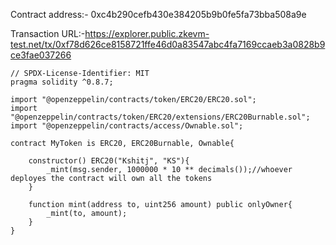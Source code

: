 Contract address:- 0xc4b290cefb430e384205b9b0fe5fa73bba508a9e

Transaction URL:-https://explorer.public.zkevm-test.net/tx/0xf78d626ce8158721ffe46d0a83547abc4fa7169ccaeb3a0828b9ce3fae037266

```sol
// SPDX-License-Identifier: MIT
pragma solidity ^0.8.7;

import "@openzeppelin/contracts/token/ERC20/ERC20.sol";
import "@openzeppelin/contracts/token/ERC20/extensions/ERC20Burnable.sol";
import "@openzeppelin/contracts/access/Ownable.sol";

contract MyToken is ERC20, ERC20Burnable, Ownable{
    
    constructor() ERC20("Kshitj", "KS"){
        _mint(msg.sender, 1000000 * 10 ** decimals());//whoever deployes the contract will own all the tokens 
    }

    function mint(address to, uint256 amount) public onlyOwner{
        _mint(to, amount);
    }
}
```
